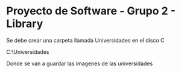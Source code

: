 # Proyecto de Software - Grupo 2 - Library

Se debe crear una carpeta llamada Universidades en el disco C 

C:\Universidades

Donde se van a guardar las imagenes de las universidades

